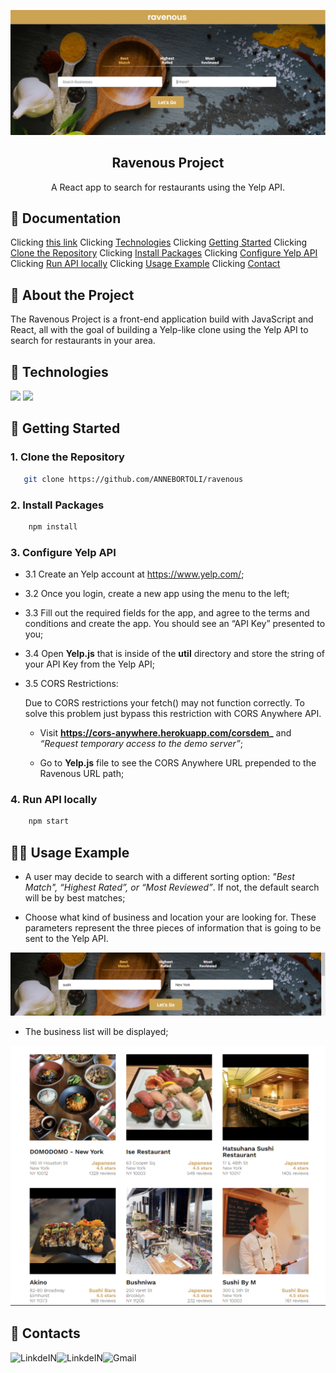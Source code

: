 <!-- PROJECT LOGO -->

![](/public/logoRavenous.png)
<br />

<p align="center">
  <h2 align="center">Ravenous Project</h2>

  <p align="center">
    A React app to search for restaurants using the Yelp API.
    <br />
  </p>
</p>

## :memo: Documentation

Clicking [this link](#About-the-Project)
Clicking [Technologies](#technologies)
Clicking [Getting Started](#getting-started)
Clicking [Clone the Repository](#clone-the-repository)
Clicking [Install Packages](#install-packages)
Clicking [Configure Yelp API](#configure-yelp-api)
Clicking [Run API locally](#run-api-locally)
Clicking [Usage Example](#usage-example)
Clicking [Contact](#contact)

<!-- ABOUT THE PROJECT -->

## :notebook_with_decorative_cover: About the Project

The Ravenous Project is a front-end application build with JavaScript and React, all with the goal of building a Yelp-like clone using the Yelp API to search for restaurants in your area.

## :wrench: Technologies

![](https://img.shields.io/badge/JavaScript-323330?style=for-the-badge&logo=javascript&logoColor=F7DF1E)
![](https://img.shields.io/badge/React-20232A?style=for-the-badge&logo=react&logoColor=61DAFB)

<!-- GETTING STARTED -->

## :page_facing_up: Getting Started

### 1. Clone the Repository

```sh
   git clone https://github.com/ANNEBORTOLI/ravenous
```

### 2. Install Packages

```sh
    npm install
```

### 3. Configure Yelp API

- 3.1 Create an Yelp account at https://www.yelp.com/;

- 3.2 Once you login, create a new app using the menu to the left;

- 3.3 Fill out the required fields for the app, and agree to the terms and conditions and create the app. You should see an “API Key” presented to you;

- 3.4 Open **Yelp.js** that is inside of the **util** directory and store the string of your API Key from the Yelp API;

- 3.5 CORS Restrictions:

  Due to CORS restrictions your fetch() may not function correctly. To solve this problem just bypass this restriction with CORS Anywhere API.

  - Visit **https://cors-anywhere.herokuapp.com/corsdem_** and _“Request temporary access to the demo server”_;

  - Go to **Yelp.js** file to see the CORS Anywhere URL prepended to the Ravenous URL path;

### 4. Run API locally

```sh
    npm start
```

<!-- USAGE EXAMPLES -->

## :technologist: Usage Example

- A user may decide to search with a different sorting option: _"Best Match", “Highest Rated”, or “Most Reviewed”_. If not, the default search will be by best matches;

- Choose what kind of business and location your are looking for. These parameters represent the three pieces of information that is going to be sent to the Yelp API.

![Search Bar](/public/searchtOptions.png)

- The business list will be displayed;

![Watch the video](/public/businessesList.png)

<!-- CONTACT -->

## :princess: Contacts

<a target="_blank" href="https://github.com/ANNEBORTOLI">
  <img align="left" alt="LinkdeIN" src="https://img.shields.io/badge/GitHub-100000?style=for-the-badge&logo=github&logoColor=white" />
</a>
<a target="_blank" href="https://www.linkedin.com/in/anne-bortoli">
  <img align="left" alt="LinkdeIN" src="https://img.shields.io/badge/-LinkedIn-%230077B5?style=for-the-badge&logo=linkedin&logoColor=white" />
</a>
<a target="_blank" href="mailto:annebortoli@gmail.com">
  <img align="left" alt="Gmail" src="https://img.shields.io/badge/Gmail-D14836?style=for-the-badge&logo=gmail&logoColor=white" />
</a>
